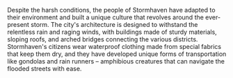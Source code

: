 Despite the harsh conditions, the people of Stormhaven have adapted to their environment and built a unique culture that revolves around the ever-present storm. The city's architecture is designed to withstand the relentless rain and raging winds, with buildings made of sturdy materials, sloping roofs, and arched bridges connecting the various districts. Stormhaven's citizens wear waterproof clothing made from special fabrics that keep them dry, and they have developed unique forms of transportation like gondolas and rain runners – amphibious creatures that can navigate the flooded streets with ease.